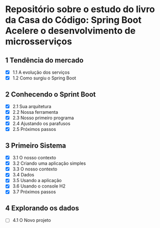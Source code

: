 # Repositório sobre o estudo do livro da Casa do Código: Spring Boot Acelere o desenvolvimento de microsserviços
## 1 Tendência do mercado
- [x] 1.1 A evolução dos serviços
- [x] 1.2 Como surgiu o Spring Boot
## 2 Conhecendo o Sprint Boot
- [x] 2.1 Sua arquitetura
- [x] 2.2 Nossa ferramenta
- [x] 2.3 Nosso primeiro programa
- [x] 2.4 Ajustando os parafusos
- [x] 2.5 Próximos passos
## 3 Primeiro Sistema
- [x] 3.1 O nosso contexto
- [x] 3.2 Criando uma aplicação simples
- [x] 3.3 O nosso contexto
- [x] 3.4 Dados
- [x] 3.5 Usando a aplicação
- [x] 3.6 Usando o console H2
- [x] 3.7 Próximos passos
## 4 Explorando os dados
- [ ] 4.1 O Novo projeto
